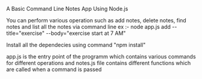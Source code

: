 A Basic Command Line Notes App Using Node.js

You can perform various operation such as add notes, delete notes, find notes and 
list all the notes via command line
ex :- node app.js add --title="exercise" --body="exercise start at 7 AM"

Install all the dependecies using command "npm install"

app.js is the entry point of the programm which contains various commands for different 
operations and notes.js file contains different functions which are called when
a command is passed